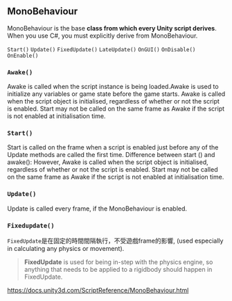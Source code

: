 ## MonoBehaviour
MonoBehaviour is the base **class from which every Unity script derives**. When you use C#, you must explicitly derive from MonoBehaviour.

`Start()`
`Update()`
`FixedUpdate()`
`LateUpdate()`
`OnGUI()`
`OnDisable()`
`OnEnable()`

### `Awake()`
Awake is called when the script instance is being loaded.Awake is used to initialize any variables or game state before the game starts. Awake is called when the script object is initialised, regardless of whether or not the script is enabled. Start may not be called on the same frame as Awake if the script is not enabled at initialisation time.

### `Start()`
Start is called on the frame when a script is enabled just before any of the Update methods are called the first time. Difference between start () and awake(): However, Awake is called when the script object is initialised, regardless of whether or not the script is enabled. Start may not be called on the same frame as Awake if the script is not enabled at initialisation time.

### `Update()`
Update is called every frame, if the MonoBehaviour is enabled.

### `Fixedupdate()`
`FixedUpdate`是在固定的時間間隔執行，不受遊戲frame的影響, (used especially in calculating any physics or movement).

> **FixedUpdate**  is used for being in-step with the physics engine, so anything that needs to be applied to a rigidbody should happen in FixedUpdate.









https://docs.unity3d.com/ScriptReference/MonoBehaviour.html

